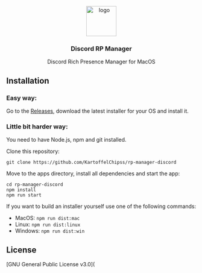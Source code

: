 <p align="center">
  <img height="80px" width="80px" src="https://file.strassburger.dev/discordrp.png" alt="logo">
  <h3 align="center">Discord RP Manager</h3>

  <p align="center">Discord Rich Presence Manager for MacOS</p>
</p>

## Installation

### Easy way:

Go to the [Releases](https://github.com/KartoffelChipss/rp-manager-discord/releases), download the latest installer for your OS and install it.

### Little bit harder way:

You need to have Node.js, npm and git installed.

Clone this repository:
```
git clone https://github.com/KartoffelChipss/rp-manager-discord
```
Move to the apps directory, install all dependencies and start the app:
```
cd rp-manager-discord
npm install
npm run start
```
If you want to build an installer yourself use one of the following commands:
- MacOS: `npm run dist:mac`
- Linux: `npm run dist:linux`
- Windows: `npm run dist:win`

## License

[GNU General Public License v3.0](
